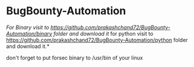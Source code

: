 # BugBounty-Automation

*For Binary visit to https://github.com/prakashchand72/BugBounty-Automation/binary folder and download it*
for python visit to https://github.com/prakashchand72/BugBounty-Automation/python folder and download it.*


don't forget to put forsec  binary to /usr/bin of your linux

